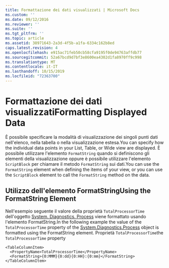 ```yaml
---
title: Formattazione dei dati visualizzati | Microsoft Docs
ms.custom: ''
ms.date: 09/12/2016
ms.reviewer: ''
ms.suite: ''
ms.tgt_pltfrm: ''
ms.topic: article
ms.assetid: 38971643-2a3d-4f5b-a1fa-6334c162b8ed
caps.latest.revision: 4
ms.openlocfilehash: e915ac71feb50cb58cfa9195f0de94763affdb77
ms.sourcegitcommit: 52a67bcd9d7bf3e8600ea4302d1fa8970ff9c998
ms.translationtype: MT
ms.contentlocale: it-IT
ms.lasthandoff: 10/15/2019
ms.locfileid: "72363700"
---
```

# <a name="formatting-displayed-data"></a><span data-ttu-id="85191-102">Formattazione dei dati visualizzati</span><span class="sxs-lookup"><span data-stu-id="85191-102">Formatting Displayed Data</span></span>

<span data-ttu-id="85191-103">È possibile specificare la modalità di visualizzazione dei singoli punti dati nell'elenco, nella tabella o nella visualizzazione estesa.</span><span class="sxs-lookup"><span data-stu-id="85191-103">You can specify how the individual data points in your List, Table, or Wide view are displayed.</span></span> <span data-ttu-id="85191-104">È possibile utilizzare l'elemento `FormatString` quando si definiscono gli elementi della visualizzazione oppure è possibile utilizzare l'elemento `ScriptBlock` per chiamare il metodo `FormatString` sui dati.</span><span class="sxs-lookup"><span data-stu-id="85191-104">You can use the `FormatString` element when defining the items of your view, or you can use the `ScriptBlock` element to call the `FormatString` method on the data.</span></span>

## <a name="using-the-formatstring-element"></a><span data-ttu-id="85191-105">Utilizzo dell'elemento FormatString</span><span class="sxs-lookup"><span data-stu-id="85191-105">Using the FormatString Element</span></span>

<span data-ttu-id="85191-106">Nell'esempio seguente il valore della proprietà `TotalProcessorTime` dell'oggetto [System. Diagnostics. Process](/dotnet/api/System.Diagnostics.Process) viene formattato usando l'elemento FormatString.</span><span class="sxs-lookup"><span data-stu-id="85191-106">In the following example the value of the `TotalProcessorTime` property of the [System.Diagnostics.Process](/dotnet/api/System.Diagnostics.Process) object is formatted using the FormatString element.</span></span> <span data-ttu-id="85191-107">Proprietà `TotalProcessorTime`</span><span class="sxs-lookup"><span data-stu-id="85191-107">the `TotalProcessorTime` property</span></span>

```
<TableColumnItem>
  <PropertyName>TotalProcessorTime</PropertyName>
  <FormatString>{0:MMM}{0:dd}{0:HH}:{0:mm}</FormatString>
</TableColumnItem>
```



